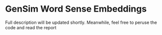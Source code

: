 # GenSim Word Sense Embeddings
Full description will be updated shortly. Meanwhile, feel free to peruse the code and read the report
